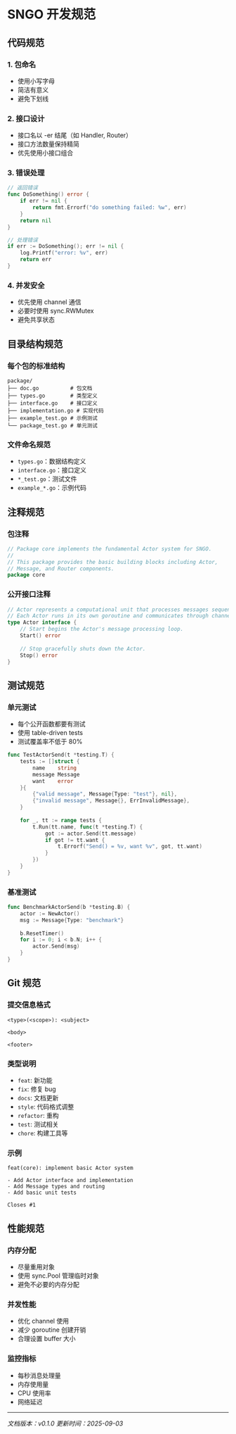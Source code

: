 # SNGO 开发规范

## 代码规范

### 1. 包命名
- 使用小写字母
- 简洁有意义
- 避免下划线

### 2. 接口设计
- 接口名以 -er 结尾（如 Handler, Router）
- 接口方法数量保持精简
- 优先使用小接口组合

### 3. 错误处理
```go
// 返回错误
func DoSomething() error {
    if err != nil {
        return fmt.Errorf("do something failed: %w", err)
    }
    return nil
}

// 处理错误
if err := DoSomething(); err != nil {
    log.Printf("error: %v", err)
    return err
}
```

### 4. 并发安全
- 优先使用 channel 通信
- 必要时使用 sync.RWMutex
- 避免共享状态

## 目录结构规范

### 每个包的标准结构
```
package/
├── doc.go          # 包文档
├── types.go        # 类型定义
├── interface.go    # 接口定义  
├── implementation.go # 实现代码
├── example_test.go # 示例测试
└── package_test.go # 单元测试
```

### 文件命名规范
- `types.go`：数据结构定义
- `interface.go`：接口定义
- `*_test.go`：测试文件
- `example_*.go`：示例代码

## 注释规范

### 包注释
```go
// Package core implements the fundamental Actor system for SNGO.
//
// This package provides the basic building blocks including Actor,
// Message, and Router components.
package core
```

### 公开接口注释
```go
// Actor represents a computational unit that processes messages sequentially.
// Each Actor runs in its own goroutine and communicates through channels.
type Actor interface {
    // Start begins the Actor's message processing loop.
    Start() error
    
    // Stop gracefully shuts down the Actor.
    Stop() error
}
```

## 测试规范

### 单元测试
- 每个公开函数都要有测试
- 使用 table-driven tests
- 测试覆盖率不低于 80%

```go
func TestActorSend(t *testing.T) {
    tests := []struct {
        name    string
        message Message
        want    error
    }{
        {"valid message", Message{Type: "test"}, nil},
        {"invalid message", Message{}, ErrInvalidMessage},
    }
    
    for _, tt := range tests {
        t.Run(tt.name, func(t *testing.T) {
            got := actor.Send(tt.message)
            if got != tt.want {
                t.Errorf("Send() = %v, want %v", got, tt.want)
            }
        })
    }
}
```

### 基准测试
```go
func BenchmarkActorSend(b *testing.B) {
    actor := NewActor()
    msg := Message{Type: "benchmark"}
    
    b.ResetTimer()
    for i := 0; i < b.N; i++ {
        actor.Send(msg)
    }
}
```

## Git 规范

### 提交信息格式
```
<type>(<scope>): <subject>

<body>

<footer>
```

### 类型说明
- `feat`: 新功能
- `fix`: 修复 bug
- `docs`: 文档更新
- `style`: 代码格式调整
- `refactor`: 重构
- `test`: 测试相关
- `chore`: 构建工具等

### 示例
```
feat(core): implement basic Actor system

- Add Actor interface and implementation
- Add Message types and routing
- Add basic unit tests

Closes #1
```

## 性能规范

### 内存分配
- 尽量重用对象
- 使用 sync.Pool 管理临时对象
- 避免不必要的内存分配

### 并发性能
- 优化 channel 使用
- 减少 goroutine 创建开销
- 合理设置 buffer 大小

### 监控指标
- 每秒消息处理量
- 内存使用量
- CPU 使用率
- 网络延迟

---

*文档版本：v0.1.0*
*更新时间：2025-09-03*
